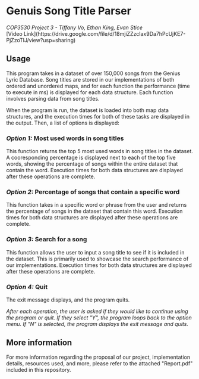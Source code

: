 <H1> Genuis Song Title Parser </h1>
<i>COP3530 Project 3 - Tiffany Vo, Ethan King, Evan Stice</i>
<br> [Video Link](https://drive.google.com/file/d/18mjiZZzcIax9Da7hPcUjKE7-PjZzoTIJ/view?usp=sharing)

<h2> Usage </h2>

This program takes in a dataset of over 150,000 songs from the Genius Lyric Database. Song titles are stored in our implementations of both ordered and unordered maps, and for each function the performance (time to execute in ms) is displayed for each data structure. Each function involves parsing data from song titles.

When the program is run, the dataset is loaded into both map data structures, and the execution times for both of these tasks are displayed in the output. Then, a list of options is displayed:

### <i>Option 1:</i> Most used words in song titles

This function returns the top 5 most used words in song titles in the dataset. A cooresponding percentage is displayed next to each of the top five words, showing the percentage of songs within the entire dataset that contain the word. Execution times for both data structures are displayed after these operations are complete.

### <i>Option 2:</i> Percentage of songs that contain a specific word

This function takes in a specific word or phrase from the user and returns the percentage of songs in the dataset that contain this word. Execution times for both data structures are displayed after these operations are complete. 

### <i>Option 3:</i> Search for a song

This function allows the user to input a song title to see if it is included in the dataset. This is primarily used to showcase the search performance of our implementations. Execution times for both data structures are displayed after these operations are complete.

### <i>Option 4:</i> Quit

The exit message displays, and the program quits.

<i>After each operation, the user is asked if they would like to continue using the program or quit. If they select "Y", the program loops back to the option menu. If "N" is selected, the program displays the exit message and quits.</i>

<h2> More information </h2>

For more information regarding the proposal of our project, implementation details, resources used, and more, please refer to the attached "Report.pdf" included in this repository.
